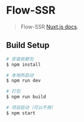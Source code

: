 # Flow-SSR

> Flow-SSR [Nuxt.js docs](https://nuxtjs.org).

## Build Setup

``` bash
# 安装依赖包
$ npm install

# 本地热启动
$ npm run dev

# 打包
$ npm run build

# 项目启动（可以不用）
$ npm start
```
